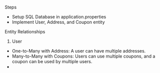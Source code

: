 Steps
- Setup SQL Database in application.properties
- Implement User, Address, and Coupon entity


Entity Relationships

1. User
- One-to-Many with Address: A user can have multiple addresses.
- Many-to-Many with Coupons: Users can use multiple coupons, and a 
    coupon can be used by multiple users.
- 
